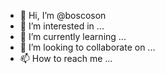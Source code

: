 - 👋 Hi, I’m @boscoson
- 👀 I’m interested in ...
- 🌱 I’m currently learning ...
- 💞️ I’m looking to collaborate on ...
- 📫 How to reach me ...

<!---
boscoson/boscoson is a ✨ special ✨ repository because its `README.md` (this file) appears on your GitHub profile.
You can click the Preview link to take a look at your changes.
--->

